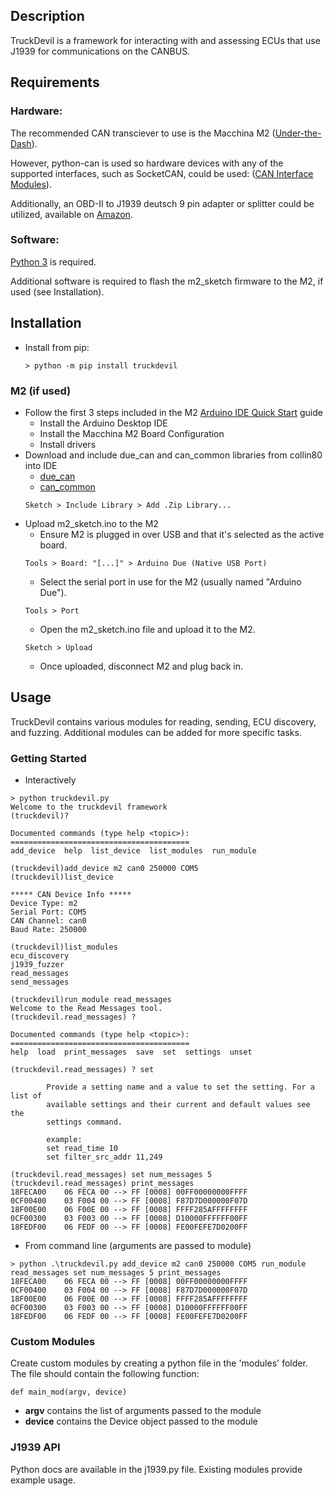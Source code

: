 ## Description

TruckDevil is a framework for interacting with and assessing ECUs that use J1939 for communications on the CANBUS.

## Requirements

### Hardware:

The recommended CAN transciever to use is the Macchina M2 ([Under-the-Dash](https://www.macchina.cc/catalog/m2-boards/m2-under-dash)).

However, python-can is used so hardware devices with any of the supported interfaces, such as SocketCAN, could be used: ([CAN Interface Modules](https://python-can.readthedocs.io/en/master/interfaces.html)).

Additionally, an OBD-II to J1939 deutsch 9 pin adapter or splitter could be utilized, available on [Amazon](https://www.amazon.com/gp/product/B073DJN7FG/ref=ppx_yo_dt_b_asin_title_o05_s00?ie=UTF8&psc=1).

### Software:

[Python 3](https://www.python.org/downloads/) is required.

Additional software is required to flash the m2_sketch firmware to the M2, if used (see Installation).

## Installation
- Install from pip:
    ```
    > python -m pip install truckdevil
    ```
### M2 (if used)

- Follow the first 3 steps included in the M2 [Arduino IDE Quick Start](https://docs.macchina.cc/m2-docs/arduino) guide
    - Install the Arduino Desktop IDE
    - Install the Macchina M2 Board Configuration
    - Install drivers
- Download and include due_can and can_common libraries from collin80 into IDE
    - [due_can](https://github.com/collin80/due_can)
    - [can_common](https://github.com/collin80/can_common)
    ```
    Sketch > Include Library > Add .Zip Library...
    ```
- Upload m2_sketch.ino to the M2
    - Ensure M2 is plugged in over USB and that it's selected as the active board. 
    ```
    Tools > Board: "[...]" > Arduino Due (Native USB Port)
    ```
    - Select the serial port in use for the M2 (usually named "Arduino Due").
    ```
    Tools > Port
    ```
    - Open the m2_sketch.ino file and upload it to the M2.
    ```
    Sketch > Upload
    ```
    - Once uploaded, disconnect M2 and plug back in.

## Usage

TruckDevil contains various modules for reading, sending, ECU discovery, and fuzzing. Additional modules can be added
for more specific tasks.

### Getting Started
* Interactively 
```
> python truckdevil.py
Welcome to the truckdevil framework
(truckdevil)?

Documented commands (type help <topic>):
========================================
add_device  help  list_device  list_modules  run_module

(truckdevil)add_device m2 can0 250000 COM5
(truckdevil)list_device

***** CAN Device Info *****
Device Type: m2
Serial Port: COM5
CAN Channel: can0
Baud Rate: 250000

(truckdevil)list_modules
ecu_discovery
j1939_fuzzer
read_messages
send_messages

(truckdevil)run_module read_messages
Welcome to the Read Messages tool.
(truckdevil.read_messages) ?

Documented commands (type help <topic>):
========================================
help  load  print_messages  save  set  settings  unset

(truckdevil.read_messages) ? set

        Provide a setting name and a value to set the setting. For a list of
        available settings and their current and default values see the
        settings command.

        example:
        set read_time 10
        set filter_src_addr 11,249

(truckdevil.read_messages) set num_messages 5
(truckdevil.read_messages) print_messages
18FECA00    06 FECA 00 --> FF [0008] 00FF00000000FFFF
0CF00400    03 F004 00 --> FF [0008] F87D7D000000F07D
18F00E00    06 F00E 00 --> FF [0008] FFFF285AFFFFFFFF
0CF00300    03 F003 00 --> FF [0008] D10000FFFFFF00FF
18FEDF00    06 FEDF 00 --> FF [0008] FE00FEFE7D0200FF
```
* From command line (arguments are passed to module)
```
> python .\truckdevil.py add_device m2 can0 250000 COM5 run_module read_messages set num_messages 5 print_messages
18FECA00    06 FECA 00 --> FF [0008] 00FF00000000FFFF
0CF00400    03 F004 00 --> FF [0008] F87D7D000000F07D
18F00E00    06 F00E 00 --> FF [0008] FFFF285AFFFFFFFF
0CF00300    03 F003 00 --> FF [0008] D10000FFFFFF00FF
18FEDF00    06 FEDF 00 --> FF [0008] FE00FEFE7D0200FF
```

### Custom Modules

Create custom modules by creating a python file in the 'modules' folder. 
The file should contain the following function:
```
def main_mod(argv, device)
```
- <b>argv</b> contains the list of arguments passed to the module 
- <b>device</b> contains the Device object passed to the module

### J1939 API

Python docs are available in the j1939.py file. Existing modules provide example usage.

